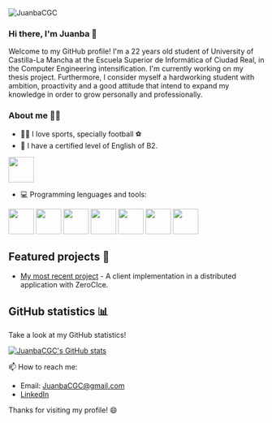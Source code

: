 
 <img src="https://komarev.com/ghpvc/?username=JuanbaCGC" alt="JuanbaCGC" />

### Hi there, I'm Juanba 👋

Welcome to my GitHub profile! I'm a 22 years old student of University of Castilla-La Mancha at the Escuela Superior de Informática of Ciudad Real, in the Computer Engineering intensification. I'm currently working on my thesis project. Furthermore, I consider myself a hardworking student with ambition, proactivity and a good attitude that intend to expand my knowledge in order to grow personally and professionally.

### About me 👨‍💻
- 🙋‍♂️ I love sports, specially football ⚽
- 🏴󠁧󠁢󠁥󠁮󠁧󠁿 I have a certified level of English of B2.

<code><a target="_blank"><img height="50" src="https://www.academiaemprende.com/aulavirtual/pluginfile.php/25/course/overviewfiles/B2-INGLES.jpg"></a></code>

- 💻 Programming lenguages and tools:

<code><a target="_blank"><img height="50" src="https://i.blogs.es/075dfa/linux-win/1366_2000.jpeg"></a></code>
<code><a target="_blank"><img height="50" src="https://elblogdecodigo.files.wordpress.com/2014/12/java_logo.png"></a></code>
<code><a target="_blank"><img height="50" src="https://img.icons8.com/color/452/c-programming.png"></a></code>
<code><a target="_blank"><img height="50" src="https://img2.freepng.es/20180408/pew/kisspng-the-c-programming-language-computer-icons-comput-programming-5acadc2dec0be9.0824244915232440779669.jpg"></a></code>
<code><a target="_blank"><img height="50" src="https://img.icons8.com/color/452/python.png"></a></code>
<code><a target="_blank"><img height="50" src="https://i.pinimg.com/originals/07/90/ab/0790ab2e4e0e578223367ac5e7bbe19d.jpg"></a></code>
<code><a target="_blank"><img height="50" src="https://cdn.icon-icons.com/icons2/2107/PNG/512/file_type_vscode_icon_130084.png"></a></code>

## Featured projects 💼

- [My most recent project](https://github.com/JuanbaCGC/JuanBautistaCGC_Distribuidos) - A client implementation in a distributed application with ZeroCIce.

## GitHub statistics 📊

Take a look at my GitHub statistics!

[![JuanbaCGC's GitHub stats](https://github-readme-stats.vercel.app/api?username=JuanbaCGC&count_private=true&show_icons=true&theme=dark)](https://github.com/JuanbaCGC)

📫 How to reach me: 

- Email: [JuanbaCGC@gmail.com](mailto:juanbacgc@gmail.com)
- [LinkedIn](https://www.linkedin.com/in/juanbautista-castano-garciacervigon/)


Thanks for visiting my profile! 😄
